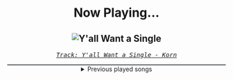 <div align="center"> 
<h1>Now Playing...</h1>

![Y'all Want a Single](https://i.scdn.co/image/ab67616d00001e02f3d72bc62b3f0fc059da2e46)
--
_<samp><a href="https://open.spotify.com/track/1AzMYJm6qTAullM3UKuPY9">Track: Y'all Want a Single - Korn</a></samp>_

<div style="border: 1px #4B5054 solid"></div>
<details>
  <summary>
    Previous played songs
  </summary>
  <table>
    <thead>
      <tr>
        <th>
          Artist
        </th>
        <th>
          Song
        </th>
        <th>
          Link
        </th>
      </tr>
    </thead>
    <tbody>
      <tr><td>Korn</td><td>Y'all Want a Single</td><td><a href="https://open.spotify.com/track/1AzMYJm6qTAullM3UKuPY9">https://open.spotify.com/track/1AzMYJm6qTAullM3UKuPY9</a></td></tr><tr><td>Korn</td><td>Another Brick in the Wall, Pt. 1, 2, 3 - Pink Floyd Cover</td><td><a href="https://open.spotify.com/track/39SHjPPvNVW2H9rSsGGOPD">https://open.spotify.com/track/39SHjPPvNVW2H9rSsGGOPD</a></td></tr><tr><td>Korn</td><td>Faget</td><td><a href="https://open.spotify.com/track/7kVrQ79jg4nd1r6H9CrmIk">https://open.spotify.com/track/7kVrQ79jg4nd1r6H9CrmIk</a></td></tr><tr><td>Korn</td><td>Somebody Someone</td><td><a href="https://open.spotify.com/track/4V78u7Pbx6G33eej60wwOK">https://open.spotify.com/track/4V78u7Pbx6G33eej60wwOK</a></td></tr><tr><td>Korn</td><td>It's On!</td><td><a href="https://open.spotify.com/track/0e06Zwd1027jFtmrRbXAjl">https://open.spotify.com/track/0e06Zwd1027jFtmrRbXAjl</a></td></tr><tr><td>Korn</td><td>Good God</td><td><a href="https://open.spotify.com/track/5JrajjztyjvkuUB8ZqzUML">https://open.spotify.com/track/5JrajjztyjvkuUB8ZqzUML</a></td></tr><tr><td>Korn</td><td>Forgotten</td><td><a href="https://open.spotify.com/track/00BBwHjAf8WWq4HcOtEJO1">https://open.spotify.com/track/00BBwHjAf8WWq4HcOtEJO1</a></td></tr><tr><td>Korn</td><td>Twist</td><td><a href="https://open.spotify.com/track/07xFWwKPOApMS56ildsV0G">https://open.spotify.com/track/07xFWwKPOApMS56ildsV0G</a></td></tr><tr><td>Korn</td><td>Got the Life</td><td><a href="https://open.spotify.com/track/6nJPHXRpKYv2yqtalEjKy5">https://open.spotify.com/track/6nJPHXRpKYv2yqtalEjKy5</a></td></tr><tr><td>Korn</td><td>All In the Family (feat. Fred Durst)</td><td><a href="https://open.spotify.com/track/7yYvvOB7CuzdVldb6zOk1m">https://open.spotify.com/track/7yYvvOB7CuzdVldb6zOk1m</a></td></tr><tr><td>Korn</td><td>Prey for Me</td><td><a href="https://open.spotify.com/track/1XlGDlukA1wO9SG4gCcHjh">https://open.spotify.com/track/1XlGDlukA1wO9SG4gCcHjh</a></td></tr><tr><td>Korn</td><td>Start The Healing</td><td><a href="https://open.spotify.com/track/3DRSkg7t5Jpa86TPIFGxBr">https://open.spotify.com/track/3DRSkg7t5Jpa86TPIFGxBr</a></td></tr><tr><td>Korn</td><td>Get Up! (feat. Skrillex)</td><td><a href="https://open.spotify.com/track/25EgA1A1OZBRw25Mjyw08g">https://open.spotify.com/track/25EgA1A1OZBRw25Mjyw08g</a></td></tr><tr><td>Korn</td><td>Right Now</td><td><a href="https://open.spotify.com/track/19fYhk0wzXqUOoBqkPsYCP">https://open.spotify.com/track/19fYhk0wzXqUOoBqkPsYCP</a></td></tr><tr><td>Korn</td><td>Freak On a Leash</td><td><a href="https://open.spotify.com/track/6W21LNLz9Sw7sUSNWMSHRu">https://open.spotify.com/track/6W21LNLz9Sw7sUSNWMSHRu</a></td></tr><tr><td>Korn</td><td>Alone I Break</td><td><a href="https://open.spotify.com/track/2f1BjAVy4k8B3pB4qBntHj">https://open.spotify.com/track/2f1BjAVy4k8B3pB4qBntHj</a></td></tr><tr><td>Korn</td><td>You'll Never Find Me</td><td><a href="https://open.spotify.com/track/0xcF2mC6MktbXOT7kRiXoF">https://open.spotify.com/track/0xcF2mC6MktbXOT7kRiXoF</a></td></tr><tr><td>Korn</td><td>Ball Tongue</td><td><a href="https://open.spotify.com/track/5pbfZdAP7xUu354ZQBhTS2">https://open.spotify.com/track/5pbfZdAP7xUu354ZQBhTS2</a></td></tr><tr><td>Korn</td><td>Twisted Transistor</td><td><a href="https://open.spotify.com/track/05NpeTQWnzXS1d8ZqL4YFZ">https://open.spotify.com/track/05NpeTQWnzXS1d8ZqL4YFZ</a></td></tr><tr><td>Korn</td><td>Politics</td><td><a href="https://open.spotify.com/track/1mBZ8vwLiD8EpT0xr5XsvQ">https://open.spotify.com/track/1mBZ8vwLiD8EpT0xr5XsvQ</a></td></tr>
    </tbody>
  </table>
</details>

</div>
